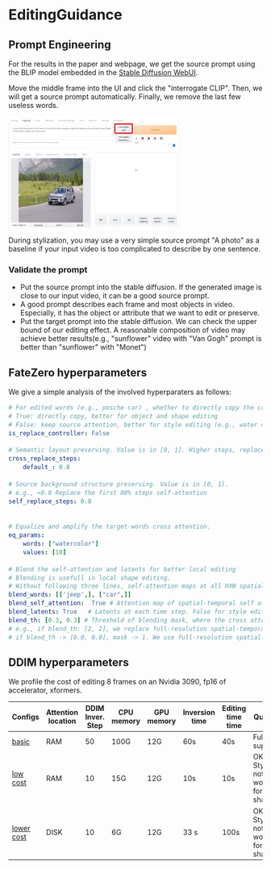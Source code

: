 # EditingGuidance

## Prompt Engineering
For the results in the paper and webpage, we get the source prompt using the BLIP model embedded in the [Stable Diffusion WebUI](https://github.com/AUTOMATIC1111/stable-diffusion-webui/).

Move the middle frame into the UI and click the "interrogate CLIP". Then, we will get a source prompt automatically. Finally, we remove the last few useless words.

<img src="../docs/blip.png" height="220px"/> 

During stylization, you may use a very simple source prompt "A photo" as a baseline if your input video is too complicated to describe by one sentence.

### Validate the prompt

- Put the source prompt into the stable diffusion. If the generated image is close to our input video, it can be a good source prompt.
- A good prompt describes each frame and most objects in video. Especially, it has the object or attribute that we want to edit or preserve.
- Put the target prompt into the stable diffusion. We can check the upper bound of our editing effect. A reasonable composition of video may achieve better results(e.g., "sunflower" video with "Van Gogh" prompt is better than "sunflower" with "Monet")






## FateZero hyperparameters
We give a simple analysis of the involved hyperparaters as follows:
``` yaml
# For edited words (e.g., posche car) , whether to directly copy the cross attention from source according to the word index, although the original word is different (e.g., silver jeed)
# True: directly copy, better for object and shape editing
# False: keep source attention, better for style editing (e.g., water color style)
is_replace_controller: False

# Semantic layout preserving. Value is in [0, 1]. Higher steps, replace more cross attention to preserve semantic layout as source image
cross_replace_steps: 
    default_: 0.8

# Source background structure preserving. Value is in [0, 1]. 
# e.g., =0.8 Replace the first 80% steps self-attention
self_replace_steps: 0.8


# Equalize and amplify the target-words cross attention.
eq_params: 
    words: ["watercolor"]
    values: [10]

# Blend the self-attention and latents for better local editing
# Blending is usefull in local shape editing.
# Without following three lines, self-attention maps at all HXW spatial pixels will be replaced
blend_words: [['jeep',], ["car",]] 
blend_self_attention:  True # Attention map of spatial-temporal self attention
blend_latents: True   # Latents at each time step. False for style editing. Can be True for local shape or attribute editing.
blend_th: [0.3, 0.3] # Threshold of blending mask, where the cross attention has beed normalized to [0, 1]. 0.3 can be a good choice
# e.g., if blend_th: [2, 2], we replace full-resolution spatial-temporal self-attention maps with the source maps. Thus, the geometry of generated image can be very similar to the imput.
# if blend_th -> [0.0, 0.0], mask -> 1. We use full-resolution spatial-temporal self-attention maps obtained by denoising editing. None of them is blended with those from inversion.
```

## DDIM hyperparameters

We profile the cost of editing 8 frames on an Nvidia 3090, fp16 of accelerator, xformers.

| Configs | Attention location | DDIM Inver. Step | CPU memory         | GPU memory        | Inversion time | Editing time time | Quality
|------------------|------------------  |------------------|------------------|------------------|------------------|----| ---- |
| [basic](../config/teaser/jeep_watercolor.yaml)  | RAM | 50  | 100G    | 12G  | 60s | 40s | Full support
| [low cost](../config/low_resource_teaser/jeep_watercolor_ddim_10_steps.yaml) | RAM | 10  | 15G    | 12G  | 10s | 10s | OK for Style, not work for shape
| [lower cost](../config/low_resource_teaser/jeep_watercolor_ddim_10_steps_disk_store.yaml) | DISK | 10  | 6G    | 12G  | 33 s | 100s | OK for Style, not work for shape

